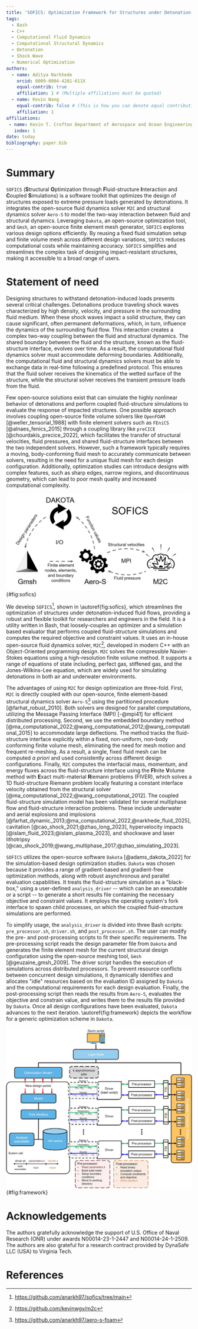 ```yaml
---
title: 'SOFICS: Optimization Framework for Structures under Detonation-Induced Fluid Flows'
tags:
  - Bash
  - C++
  - Computational Fluid Dynamics
  - Computational Structural Dynamics
  - Detonation
  - Shock Wave
  - Numerical Optimization
authors:
  - name: Aditya Narkhede
    orcid: 0009-0004-4281-611X
    equal-contrib: true
    affiliation: 1 # (Multiple affiliations must be quoted)
  - name: Kevin Wang
    equal-contrib: false # (This is how you can denote equal contributions between multiple authors)
    affiliation: 1
affiliations:
 - name: Kevin T. Crofton Department of Aerospace and Ocean Engineering, Virginia Tech, Blacksburg, 24060, Virginia, USA
   index: 1
date: today
bibliography: paper.bib
---
```


# Summary

`SOFICS` (**S**tructural **O**ptimization through **F**luid-structure **I**nteraction and **C**oupled **S**imulations) is a software toolkit that optimizes the design of structures exposed to extreme pressure loads generated by detonations. It integrates the open-source fluid dynamics solver `M2C` and structural dynamics solver `Aero-S` to model the two-way interaction between fluid and structural dynamics. Leveraging `Dakota`, an open-source optimization tool, and `Gmsh`, an open-source finite element mesh generator, `SOFICS` explores various design options efficiently. By reusing a fixed fluid simulation setup and finite volume mesh across different design variations, `SOFICS` reduces computational costs while maintaining accuracy. `SOFICS` simplifies and streamlines the complex task of designing impact-resistant structures, making it accessible to a broad range of users.

# Statement of need

Designing structures to withstand detonation-induced loads presents several critical challenges. Detonations produce traveling shock waves characterized by high density, velocity, and pressure in the surrounding fluid medium. When these shock waves impact a solid structure, they can cause significant, often permanent deformations, which, in turn, influence the dynamics of the surrounding fluid flow. This interaction creates a complex two-way coupling between the fluid and structural dynamics. The shared boundary between the fluid and the structure, known as the fluid-structure interface, evolves over time. As a result, the computational fluid dynamics solver must accommodate deforming boundaries. Additionally, the computational fluid and structural dynamics solvers must be able to exchange data in real-time following a predefined protocol.  This ensures that the fluid solver receives the kinematics of the wetted surface of the structure, while the structural solver receives the transient pressure loads from the fluid.

Few open-source solutions exist that can simulate the highly nonlinear behavior of detonations and perform coupled fluid-structure simulations to evaluate the response of impacted structures. One possible approach involves coupling open-source finite volume solvers like `OpenFOAM` [@weller_tensorial_1988] with finite element solvers such as `FEniCS` [@alnaes_fenics_2015] through a coupling library like `preCICE` [@chourdakis_precice_2022], which facilitates the transfer of structural velocities, fluid pressures, and shared fluid-structure interfaces between the two independent solvers. However, such a framework typically requires a moving, body-conforming fluid mesh to accurately communicate between solvers, resulting in the need for a unique fluid mesh for each design configuration. Additionally, optimization studies can introduce designs with complex features, such as sharp edges, narrow regions, and discontinuous geometry, which can lead to poor mesh quality and increased computational complexity.

![SOFICS Workflow: Coupling `Dakota` for optimization, `Gmsh` for finite-element meshing, `Aero-S` as the structural dynamics solver, and `M2C` as the fluid dynamics solver.](../images/ToolKit.jpg){#fig:sofics}

We develop `SOFICS`[^1], shown in \autoref{fig:sofics}, which streamlines the optimization of structures under detonation-induced fluid flows, providing a robust and flexible toolkit for researchers and engineers in the field. It is a utility written in Bash, that loosely-couples an optimizer and a simulation based evaluator that performs coupled fluid-structure simulations and computes the required objective and constraint values. It uses an in-house open-source fluid dynamics solver, `M2C`[^2], developed in modern C++ with an Object-Oriented programming design. `M2C` solves the compressible Navier-Stokes equations using a high-resolution finite volume method. It supports a range of equations of state including, perfect gas, stiffened gas, and the Jones-Wilkins-Lee equation, which are widely used for simulating detonations in both air and underwater environments.

[^1]: https://github.com/anarkh97/sofics/tree/main
[^2]: https://github.com/kevinwgy/m2c
[^3]: https://github.com/anarkh97/aero-s-foam

The advantages of using `M2C` for design optimization are three-fold. First, `M2C` is directly coupled with our open-source, finite element-based structural dynamics solver `Aero-S`[^3] using the partitioned procedure [@farhat_robust_2010]. Both solvers are designed for parallel computations, utilizing the Message Passing Interface (MPI) [-@mpi41] for efficient distributed processing. Second, we use the embedded boundary method [@ma_computational_2022;@wang_computational_2012;@wang_computational_2015] to accommodate large deflections. The method tracks the fluid-structure interface explicitly within a fixed, non-uniform, non-body conforming finite volume mesh, eliminating the need for mesh motion and frequent re-meshing. As a result, a single, fixed fluid mesh can be computed *a priori* and used consistently across different design configurations. Finally, `M2C` computes the interfacial mass, momentum, and energy fluxes across the fluid-structure interface using the **FI**nite **V**olume method with **E**xact multi-material **R**iemann problems (FIVER), which solves a 1D fluid-structure Riemann problem locally featuring a constant interface velocity obtained from the structural solver [@ma_computational_2022;@wang_computational_2012]. The coupled fluid-structure simulation model has been validated for several multiphase flow and fluid-structure interaction problems. These include underwater and aerial explosions and implosions [@farhat_dynamic_2013;@ma_computational_2022,@narkhede_fluid_2025], cavitation [@cao_shock_2021;@zhao_long_2023], hypervelocity impacts [@islam_fluid_2023;@islam_plasma_2023], and shockwave and laser lithotripsy [@cao_shock_2019;@wang_multiphase_2017;@zhao_simulating_2023].

`SOFICS` utilizes the open-source software `Dakota` [@adams_dakota_2022] for the simulation-based design optimization studies. `Dakota` was chosen because it provides a range of gradient-based and gradient-free optimization methods, along with robust asynchronous and parallel evaluation capabilities. It treats the fluid-structure simulation as a "black-box," using a user-defined `analysis_driver` -- which can be an executable or a script -- to generate a short results file containing the necessary objective and constraint values. It employs the operating system's fork interface to spawn child processes, on which the coupled fluid-structure simulations are performed. 

To simplify usage, the `analysis_driver` is divided into three Bash scripts: `pre_processor.sh`, `driver.sh`, and `post_processor.sh`. The user can modify the pre- and post-processing scripts to fit their specific requirements. The pre-processing script reads the design parameter file from `Dakota` and generates the finite element mesh for the current structural design configuration using the open-source meshing tool, `Gmsh` [@geuzaine_gmsh_2009]. The driver script handles the execution of simulations across distributed processors.  To prevent resource conflicts between concurrent design simulations, it dynamically identifies and allocates "idle" resources based on the evaluation ID assigned by `Dakota` and the computational requirements for each design evaluation. Finally, the post-processing script then reads the results from `Aero-S`, evaluates the objective and constrain value, and writes them to the results file provided by `Dakota`. Once all design configurations have been evaluated, `Dakota` advances to the next iteration. \autoref{fig:framework} depicts the workflow for a generic optimization scheme in `Dakota`.

![A high-level workflow of the asychrounous parallel optimization framework. The process begins with the `Slurm` script on the login node, distributing asynchronous optimization jobs across available compute nodes. Each design iteration involves pre-processing (e.g., parameter setup and meshing), running the driver script, fluid-structure interaction (FSI) simulations, and post-processing to compute constraints and objectives. Results are iteratively fed back into the optimization model via the fork interface.](../images/OptimizationFramework.jpg){#fig:framework}

# Acknowledgements

The authors gratefully acknowledge the support of U.S. Office of Naval Research (ONR) under awards N00014-23-1-2447 and N00014-24-1-2509. The authors are also grateful for a research contract provided by DynaSafe LLC (USA) to Virginia Tech.


# References